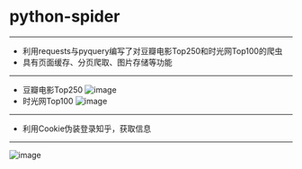 # python-spider


---------------------
- 利用requests与pyquery编写了对豆瓣电影Top250和时光网Top100的爬虫
- 具有页面缓存、分页爬取、图片存储等功能
---------------------
   - 豆瓣电影Top250
![image](https://github.com/wangqian6151/spider/blob/master/image/douban.gif)
   - 时光网Top100
![image](https://github.com/wangqian6151/spider/blob/master/image/mtime.gif)

---------------------
- 利用Cookie伪装登录知乎，获取信息
---------------------
![image](https://github.com/wangqian6151/spider/blob/master/image/zhihu.gif)
